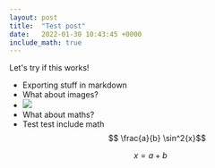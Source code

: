 ```yaml
---
layout: post
title:  "Test post"
date:   2022-01-30 10:43:45 +0000
include_math: true
---
```

Let's try if this works!

- Exporting stuff in markdown
- What about images?
- ![](https://remnote-user-data.s3.amazonaws.com/pSIT7OuN7-cKOsEROzIVOKItwl3aIURdQHu478nJyOw0O5a0fHs6XV9B49V1sn_puQHhUV8hGTIbJfNwpqyLsOfWZ2X0KZzZMO8RjpxgOWsMKF12gdFWMQvkvlDSC2Jm.png)  
- What about maths?
- Test test include math $$ \frac{a}{b} \sin^2{x}$$

$$ 
x = a + b
$$
